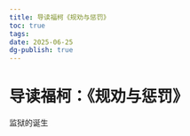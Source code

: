 ```yaml
---
title: 导读福柯《规劝与惩罚》
toc: true
tags:
date: 2025-06-25
dg-publish: true
---
```


# 导读福柯：《规劝与惩罚》

监狱的诞生
